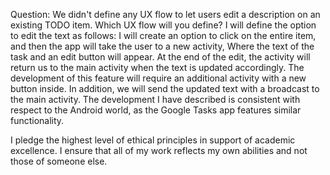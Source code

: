Question:
We didn't define any UX flow to let users edit a description on an existing TODO item.
Which UX flow will you define?
I will define the option to edit the text as follows:
I will create an option to click on the entire item, and then the app will take the user to a new activity,
Where the text of the task and an edit button will appear. At the end of the edit, the activity will return
us to the main activity when the text is updated accordingly.
The development of this feature will require an additional activity with a new button inside.
In addition, we will send the updated text with a broadcast to the main activity.
The development I have described is consistent with respect to the Android world, as the Google Tasks app
features similar functionality.

I pledge the highest level of ethical principles in support of academic excellence.
I ensure that all of my work reflects my own abilities and not those of someone else.
